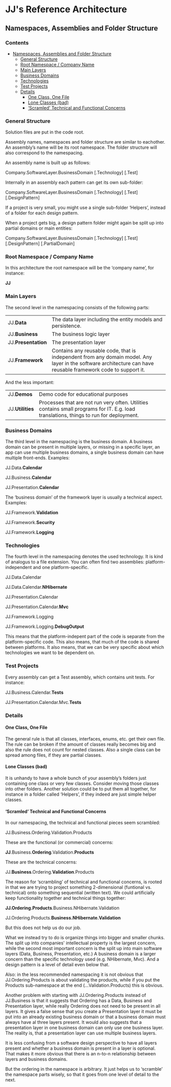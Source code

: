 ﻿JJ's Reference Architecture
===========================

Namespaces, Assemblies and Folder Structure
-------------------------------------------

<h3> Contents</h3>

- [Namespaces, Assemblies and Folder Structure](#namespaces-assemblies-and-folder-structure)
    - [General Structure](#general-structure)
    - [Root Namespace / Company Name](#root-namespace--company-name)
    - [Main Layers](#main-layers)
    - [Business Domains](#business-domains)
    - [Technologies](#technologies)
    - [Test Projects](#test-projects)
    - [Details](#details)
        - [One Class, One File](#one-class-one-file)
        - [Lone Classes (bad)](#lone-classes-bad)
        - [‘Scramled’ Technical and Functional Concerns](#scramled-technical-and-functional-concerns)

### General Structure

Solution files are put in the code root.

Assembly names, namespaces and folder structure are similar to eachother. An assembly’s name will be its root namespace. The folder structure will also correspond to the namespacing.

An assembly name is built up as follows:

Company.SoftwareLayer.BusinessDomain [.Technology] [.Test]

Internally in an assembly each pattern can get its own sub-folder:

Company.SoftwareLayer.BusinessDomain [.Technology] [.Test] [.DesignPattern]

If a project is very small, you might use a single sub-folder ‘Helpers’, instead of a folder for each design pattern.

When a project gets big, a design pattern folder might again be split up into partial domains or main entities:

Company.SoftwareLayer.BusinessDomain [.Technology] [.Test] [.DesignPattern] [.PartialDomain]

### Root Namespace / Company Name

In this architecture the root namespace will be the ‘company name’, for instance:

__JJ__

### Main Layers

The second level in the namespacing consists of the following parts:


|                     |                     |
|---------------------|---------------------|
| JJ.__Data__         | The data layer including the entity models and persistence.
| JJ.__Business__     | The business logic layer
| JJ.__Presentation__ | The presentation layer
| JJ.__Framework__    | Contains any reusable code, that is independent from any domain model. Any layer in the software architecture can have reusable framework code to support it.

And the less important:

|                  |                  |
|------------------|------------------|
| JJ.__Demos__     | Demo code for educational purposes
| JJ.__Utilities__ | Processes that are not run very often. Utilities contains small programs for IT. E.g. load translations, things to run for deployment.

### Business Domains

The third level in the namespacing is the business domain. A business domain can be present in multiple layers, or missing in a specific layer, an app can use multiple business domains, a single business domain can have multiple front-ends. Examples:

JJ.Data.__Calendar__

JJ.Business.__Calendar__

JJ.Presentation.__Calendar__

The ‘business domain’ of the framework layer is usually a technical aspect. Examples:

JJ.Framework.__Validation__

JJ.Framework.__Security__

JJ.Framework.__Logging__

### Technologies

The fourth level in the namespacing denotes the used technology. It is kind of analogus to a file extension. You can often find two assemblies: platform-independent and one platform-specific.

JJ.Data.Calendar

JJ.Data.Calendar.__NHibernate__

JJ.Presentation.Calendar

JJ.Presentation.Calendar.__Mvc__

JJ.Framework.Logging

JJ.Framework.Logging.__DebugOutput__

This means that the platform-indepent part of the code is separate from the platform-specific code. This also means, that much of the code is shared between platforms. It also means, that we can be very specific about which technologies we want to be dependent on.

### Test Projects

Every assembly can get a Test assembly, which contains unit tests. For instance:

JJ.Business.Calendar.__Tests__

JJ.Presentation.Calendar.Mvc.__Tests__

### Details

#### One Class, One File

The general rule is that all classes, interfaces, enums, etc. get their own file. The rule can be broken if the amount of classes really becomes big and also the rule does not count for nested classes. Also a single class can be spread among files, if they are partial classes.

#### Lone Classes (bad)

It is unhandy to have a whole bunch of your assembly’s folders just containing one class or very few classes. Consider moving those classes into other folders. Another solution could be to put them all together, for instance in a folder called ‘Helpers’, if they indeed are just simple helper classes.

#### ‘Scramled’ Technical and Functional Concerns

In our namespacing, the technical and functional pieces seem scrambled:

JJ.Business.Ordering.Validation.Products

These are the functional (or commercial) concerns:

__JJ__.Business.__Ordering__.Validation.__Products__

These are the technical concerns:

JJ.__Business__.Ordering.__Validation__.Products

The reason for ‘scrambling’ of technical and functional concerns, is rooted in that we are trying to project something 2-dimensional (funtional vs. technical) onto something sequential (written text). We could artificially keep functionality together and technical things together:

__JJ.Ordering.Products__.Business.NHibernate.Validation

JJ.Ordering.Products.__Business.NHibernate.Validation__

But this does not help us do our job.

What we instead try to do is organize things into bigger and smaller chunks. The split up into companies' intellectual property is the largest concern, while the second most important concern is the split up into main software layers (Data, Business, Presentation, etc.) A business domain is a larger concern than the specific technology used (e.g. NHibernate, Mvc). And a design pattern is a level of detail even below that.

Also: in the less recommended namespacing it is not obvious that JJ.Ordering.Products is about validating the products, while if you put the Products sub-namespace at the end (…Validation.Products) this is obvious.

Another problem with starting with JJ.Ordering.Products instead of JJ.Business is that it suggests that Ordering has a Data, Business and Presentation layer, while really Ordering does not need to be present in all layers. It gives a false sense that you create a Presentation layer it must be put into an already existing business domain or that a business domain must always have al three layers present. It would also suggests that a presentation layer in one business domain can only use one business layer. The reality is, that a presentation layer can use multiple business layers.

It is less confusing from a software design perspective to have all layers present and whether a business domain is present in a layer is optional. That makes it more obvious that there is an n-to-n relationship between layers and business domains.

But the ordering in the namespace is arbitrary. It just helps us to ‘scramble’ the namespace parts wisely, so that it goes from one level of detail to the next.

